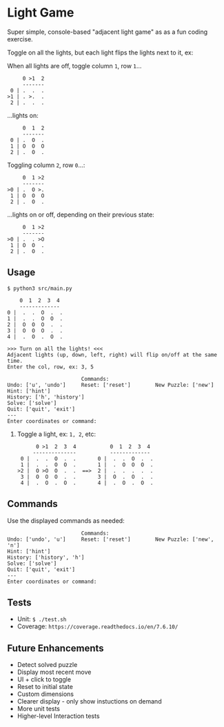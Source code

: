 # Light Game

Super simple, console-based "adjacent light game" as as a fun coding exercise.

Toggle on all the lights, but each light flips the lights next to it, ex:

When all lights are off, toggle column `1`, row `1`...

         0 >1  2  
         -------
     0 | .  .  .
    >1 | . >.  .        
     2 | .  .  .

...lights on:

         0  1  2  
         -------
     0 | .  O  .
     1 | O  O  O        
     2 | .  O  .

Toggling column `2`, row `0`...:

         0  1 >2  
         -------
    >0 | .  O >.
     1 | O  O  O        
     2 | .  O  .

...lights on or off, depending on their previous state:

         0  1 >2  
         -------
    >0 | .  . >O
     1 | O  O  .        
     2 | .  O  .

## Usage
`$ python3 src/main.py`

        0  1  2  3  4
        -------------
    0 |  .  .  O  .  .
    1 |  .  .  O  O  .
    2 |  O  O  O  .  .
    3 |  O  O  O  .  .
    4 |  .  O  .  O  .

    >>> Turn on all the lights! <<<
    Adjacent lights (up, down, left, right) will flip on/off at the same time.
    Enter the col, row, ex: 3, 5

                            Commands:
    Undo: ['u', 'undo']     Reset: ['reset']        New Puzzle: ['new']
    Hint: ['hint']
    History: ['h', 'history']
    Solve: ['solve']
    Quit: ['quit', 'exit']
    ---
    Enter coordinates or command: 

1. Toggle a light, ex: `1, 2`, etc:

             0 >1  2  3  4           0  1  2  3  4
            --------------           -------------
        0 |  .  .  O  .  .       0 |  .  .  O  .  .
        1 |  .  .  O  O  .       1 |  .  O  O  O  .
       >2 |  O >O  O  .  .  ==>  2 |  .  .  .  .  .
        3 |  O  O  O  .  .       3 |  O  .  O  .  .       
        4 |  .  O  .  O  .       4 |  .  O  .  O  .

## Commands
Use the displayed commands as needed:

                            Commands:
    Undo: ['undo', 'u']     Reset: ['reset']        New Puzzle: ['new', 'n']
    Hint: ['hint']
    History: ['history', 'h']
    Solve: ['solve']
    Quit: ['quit', 'exit']
    ---
    Enter coordinates or command: 

## Tests
- Unit: `$ ./test.sh`
- Coverage: `https://coverage.readthedocs.io/en/7.6.10/`

## Future Enhancements
- Detect solved puzzle
- Display most recent move
- UI + click to toggle
- Reset to initial state
- Custom dimensions
- Clearer display - only show instuctions on demand
- More unit tests
- Higher-level Interaction tests